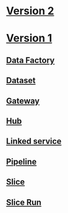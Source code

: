 # [Version 2](v2.md)
# [Version 1](v1.md)
## [Data Factory](v1/data-factory-data-factory.md)
## [Dataset](v1/data-factory-dataset.md)
## [Gateway](v1/data-factory-gateway.md)
## [Hub](v1/data-factory-hub.md)
## [Linked service](v1/data-factory-linked-service.md)
## [Pipeline](v1/data-factory-pipeline.md)
## [Slice](v1/data-factory-slice.md)
## [Slice Run](v1/data-factory-slice-run.md)

